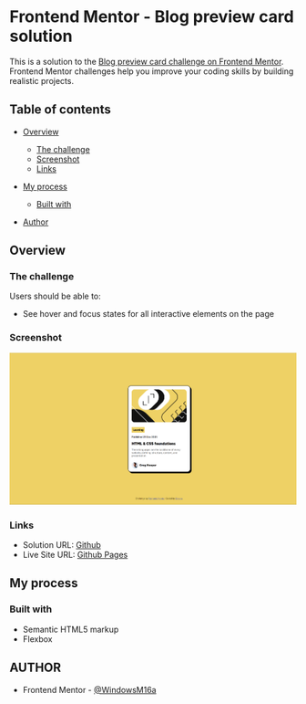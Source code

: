 # Frontend Mentor - Blog preview card solution

This is a solution to the [Blog preview card challenge on Frontend Mentor](https://www.frontendmentor.io/challenges/blog-preview-card-ckPaj01IcS). Frontend Mentor challenges help you improve your coding skills by building realistic projects.

## Table of contents

- [Overview](#overview)
  - [The challenge](#the-challenge)
  - [Screenshot](#screenshot)
  - [Links](#links)
- [My process](#my-process)

  - [Built with](#built-with)

- [Author](#author)

## Overview

### The challenge

Users should be able to:

- See hover and focus states for all interactive elements on the page

### Screenshot

![](/blog-prev-ss.png)

### Links

- Solution URL: [Github](https://github.com/WindowsM16a/blog-preview-card)
- Live Site URL: [Github Pages](https://your-live-site-url.com)

## My process

### Built with

- Semantic HTML5 markup
- Flexbox

## AUTHOR

- Frontend Mentor - [@WindowsM16a](https://www.frontendmentor.io/profile/WindowsM16a)
